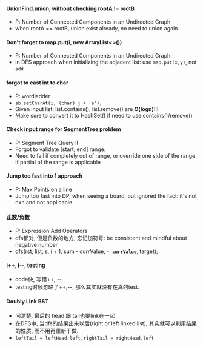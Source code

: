 #### UnionFind.union, without checking rootA != rootB
- P: Number of Connected Components in an Undirected Graph
- when rootA == rootB, union exist already, no need to union again.

#### Don't forget to map.put(i, new ArrayList<>())
- P: Number of Connected Components in an Undirected Graph
- in DFS approach when initializing the adjacent list: use `map.put(x,y)`, not `add`


#### forgot to cast int to char
- P: wordladder
- `sb.setCharAt(i, (char) j + 'a');`
- Given input list: list.contains(), list.remove() are **O(logn)**!!!
- Make sure to convert it to HashSet() if need to use contains()/remove()

#### Check input range for SegmentTree problem
- P: Segment Tree Query II
- Forgot to validate [start, end] range. 
- Need to fail if completely out of range, or override one side of the range if partial of the range is applicable

#### Jump too fast into 1 approach
- P: Max Points on a line
- Jump too fast into DP, when seeing a board, but ignored the fact: it's not nxn and not applicable.

#### 正数/负数
- P: Expression Add Operators
- dfs都对, 但是负数的地方, 忘记加符号: be consistent and mindful about negative number
- dfs(rst, list, s, i + 1, sum - currValue, **`- currValue`**, target);

#### i++, i--, testing
- code快, 写错++, --
- testing时候忽略了++,--, 那么其实就没有在真的test.

#### Doubly Link BST
- 问清楚, 最后的 head 跟 tail也要link在一起
- 在DFS中, 当dfs的结果出来以后(right or left linked list), 其实就可以利用结果的性质, 而不用再重新干做.
- `leftTail = leftHead.left`, `rightTail = rightHead.left`